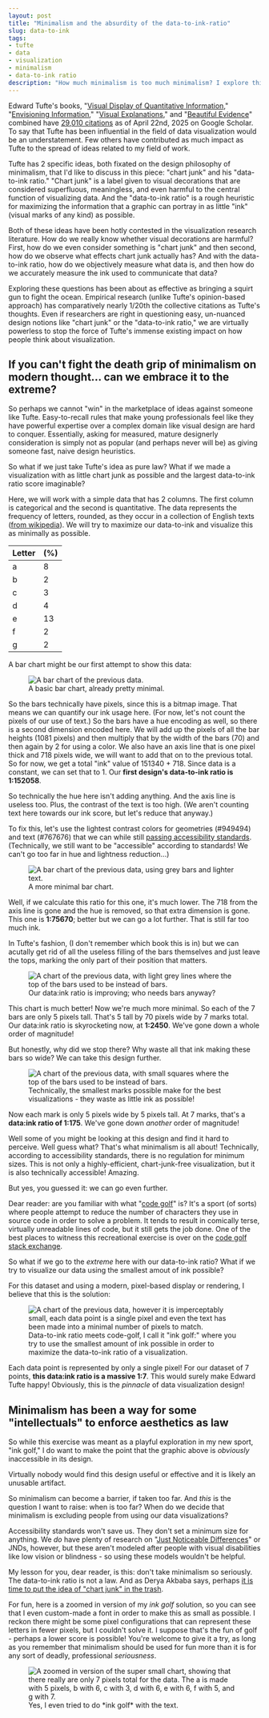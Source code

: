 ```yaml
---
layout: post
title: "Minimalism and the absurdity of the data-to-ink-ratio"
slug: data-to-ink
tags:
- tufte
- data
- visualization
- minimalism
- data-to-ink ratio
description: "How much minimalism is too much minimalism? I explore this question and propose the most minimalist, highest scoring data-to-ink ratio on a visualization ever made as a thought piece. Why? Well novices learning to make data visualizations are often taught to avoid 'chart junk' and strive towards visual minimalism. But they aren't told when to stop."
---
```


Edward Tufte's books, "[Visual Display of Quantitative Information](https://lmscontent.embanet.com/USC/CMGT587/Tufte%20Ch2%20and%205.pdf)," "[Envisioning Information](https://journals.lww.com/optvissci/citation/1991/04000/ENVISIONING_INFORMATION.13.aspx)," "[Visual Explanations](https://www.ntf.uni-lj.si/igt/wp-content/uploads/sites/8/2015/09/Oblikovanje001-1.pdf)," and "[Beautiful Evidence](https://pages.mtu.edu/~hcking/Tufte_hKing.pdf)" combined have [29,010 citations](https://scholar.google.com/scholar?hl=en&as_sdt=0%2C39&q=edward+tufte&btnG=) as of April 22nd, 2025 on Google Scholar. To say that Tufte has been influential in the field of data visualization would be an understatement. Few others have contributed as much impact as Tufte to the spread of ideas related to my field of work.

Tufte has 2 specific ideas, both fixated on the design philosophy of minimalism, that I'd like to discuss in this piece: "chart junk" and his "data-to-ink ratio." "Chart junk" is a label given to visual decorations that are considered superfluous, meaningless, and even harmful to the central function of visualizing data. And the "data-to-ink ratio" is a rough heuristic for maximizing the information that a graphic can portray in as little "ink" (visual marks of any kind) as possible.

Both of these ideas have been hotly contested in the visualization research literature. How do we really know whether visual decorations are harmful? First, how do we even consider something is "chart junk" and then second, how do we observe what effects chart junk actually has? And with the data-to-ink ratio, how do we objectively measure what data is, and then how do we accurately measure the ink used to communicate that data?

Exploring these questions has been about as effective as bringing a squirt gun to fight the ocean. Empirical research (unlike Tufte's opinion-based approach) has comparatively nearly 1/20th the collective citations as Tufte's thoughts. Even if researchers are right in questioning easy, un-nuanced design notions like "chart junk" or the "data-to-ink ratio," we are virtually powerless to stop the force of Tufte's immense existing impact on how people think about visualization.

## If you can't fight the death grip of minimalism on modern thought... can we embrace it to the extreme?
So perhaps we cannot "win" in the marketplace of ideas against someone like Tufte. Easy-to-recall rules that make young professionals feel like they have powerful expertise over a complex domain like visual design are hard to conquer. Essentially, asking for measured, mature designerly consideration is simply not as popular (and perhaps never will be) as giving someone fast, naive design heuristics.

So what if we just take Tufte's idea as pure law? What if we made a visualization with as little chart junk as possible and the largest data-to-ink ratio score imaginable?

Here, we will work with a simple data that has 2 columns. The first column is categorical and the second is quantitative. The data represents the frequency of letters, rounded, as they occur in a collection of English texts ([from wikipedia](https://en.wikipedia.org/wiki/Letter_frequency)). We will try to maximize our data-to-ink and visualize this as minimally as possible.

| Letter   | (%) |
| -------- | --- |
| a        |  8  |
| b        |  2  |
| c        |  3  |
| d        |  4  |
| e        |  13 |
| f        |  2  |
| g        |  2  |

A bar chart might be our first attempt to show this data:

<figure>
    <img src="https://www.frank.computer/images/minimalism1.png" alt="A bar chart of the previous data."/>
    <figcaption>A basic bar chart, already pretty minimal.</figcaption>
</figure>

So the bars technically have pixels, since this is a bitmap image. That means we can quantify our ink usage here. (For now, let's not count the pixels of our use of text.) So the bars have a hue encoding as well, so there is a second dimension encoded here. We will add up the pixels of all the bar heights (1081 pixels) and then multiply that by the width of the bars (70) and then again by 2 for using a color. We also have an axis line that is one pixel thick and 718 pixels wide, we will want to add that on to the previous total. So for now, we get a total "ink" value of 151340 + 718. Since data is a constant, we can set that to 1. Our **first design's data-to-ink ratio is 1:152058**.

So technically the hue here isn't adding anything. And the axis line is useless too. Plus, the contrast of the text is too high. (We aren't counting text here towards our ink score, but let's reduce that anyway.)

To fix this, let's use the lightest contrast colors for geometries (#949494) and text (#767676) that we can while still [passing accessibility standards](https://webaim.org/resources/contrastchecker/). (Technically, we still want to be "accessible" according to standards! We can't go too far in hue and lightness reduction...)

<figure>
    <img src="https://www.frank.computer/images/minimalism2.png" alt="A bar chart of the previous data, using grey bars and lighter text."/>
    <figcaption>A more minimal bar chart.</figcaption>
</figure>


Well, if we calculate this ratio for this one, it's much lower. The 718 from the axis line is gone and the hue is removed, so that extra dimension is gone. This one is **1:75670**; better but we can go a lot further. That is still far too much ink.

In Tufte's fashion, (I don't remember which book this is in) but we can acutally get rid of all the useless filling of the bars themselves and just leave the tops, marking the only part of their position that matters.

<figure>
    <img src="https://www.frank.computer/images/minimalism3.png" alt="A chart of the previous data, with light grey lines where the top of the bars used to be instead of bars."/>
    <figcaption>Our data:ink ratio is improving; who needs bars anyway?</figcaption>
</figure>

This chart is much better! Now we're much more minimal. So each of the 7 bars are only 5 pixels tall. That's 5 tall by 70 pixels wide by 7 marks total. Our data:ink ratio is skyrocketing now, at **1:2450**. We've gone down a whole order of magnitude!

But honestly, why did we stop there? Why waste all that ink making these bars so wide? We can take this design further.

<figure>
    <img src="https://www.frank.computer/images/minimalism4.png" alt="A chart of the previous data, with small squares where the top of the bars used to be instead of bars."/>
    <figcaption>Technically, the smallest marks possible make for the best visualizations - they waste as little ink as possible!</figcaption>
</figure>

Now each mark is only 5 pixels wide by 5 pixels tall. At 7 marks, that's a **data:ink ratio of 1:175**. We've gone down *another* order of magnitude!

Well some of you might be looking at this design and find it hard to perceive. Well guess what? That's what minimalism is all about! Technically, according to accessibility standards, there is no regulation for minimum sizes. This is not only a highly-efficient, chart-junk-free visualization, but it is also technically accessible! Amazing.

But yes, you guessed it: we can go even further.

Dear reader: are you familiar with what "[code golf](https://en.wikipedia.org/wiki/Code_golf)" is? It's a sport (of sorts) where people attempt to reduce the number of characters they use in source code in order to solve a problem. It tends to result in comically terse, virtually unreadable lines of code, but it still gets the job done. One of the best places to witness this recreational exercise is over on the [code golf stack exchange](https://codegolf.stackexchange.com/).

So what if we go to the *extreme* here with our data-to-ink ratio? What if we try to visualize our data using the smallest amout of ink possible?

For this dataset and using a modern, pixel-based display or rendering, I believe that this is the solution:

<figure>
    <img src="https://www.frank.computer/images/minimalism5.png" alt="A chart of the previous data, however it is imperceptably small, each data point is a single pixel and even the text has been made into a minimal number of pixels to match."/>
    <figcaption>Data-to-ink ratio meets code-golf, I call it "ink golf:" where you try to use the smallest amount of ink possible in order to maximize the data-to-ink ratio of a visualization.</figcaption>
</figure>

Each data point is represented by only a single pixel! For our dataset of 7 points, **this data:ink ratio is a massive 1:7**. This would surely make Edward Tufte happy! Obviously, this is the *pinnacle* of data visualization design!

## Minimalism has been a way for some "intellectuals" to enforce aesthetics as law
So while this exercise was meant as a playful exploration in my new sport, "ink golf," I do want to make the point that the graphic above is *obviously* inaccessible in its design.

Virtually nobody would find this design useful or effective and it is likely an unusable artifact.

So minimalism can become a barrier, if taken too far. And *this* is the question I want to raise: when is too far? When do we decide that minimalism is excluding people from using our data visualizations?

Accessibility standards won't save us. They don't set a minimum size for anything. We *do* have plenty of research on "[Just Noticeable Differences](https://ieeexplore.ieee.org/abstract/document/8017604?casa_token=3nllwCmAxi8AAAAA:kMy02ZIDga82EXJaYs1bcAeqgpEoYnrABVbBpWB0ns5sVPQvkY-y7SKGW0lIeAobY4k_q9mB)" or JNDs, however, but these aren't modeled after people with visual disabilities like low vision or blindness - so using these models wouldn't be helpful.

My lesson for you, dear reader, is this: don't take minimalism so seriously. The data-to-ink ratio is not a law. And as Derya Akbaba says, perhaps [it is time to put the idea of "chart junk" in the trash](https://arxiv.org/abs/2109.10132).

For fun, here is a zoomed in version of my *ink golf* solution, so you can see that I even custom-made a font in order to make this as small as possible. I reckon there might be some pixel configurations that can represent these letters in fewer pixels, but I couldn't solve it. I suppose that's the fun of golf - perhaps a lower score is possible! You're welcome to give it a try, as long as you remember that minimalism should be used for fun more than it is for any sort of deadly, professional *seriousness*.

<figure>
    <img src="https://www.frank.computer/images/data_to_ink.png" alt="A zoomed in version of the super small chart, showing that there really are only 7 pixels total for the data. The a is made with 5 pixels, b with 6, c with 3, d with 6, e with 6, f with 5, and g with 7."/>
    <figcaption>Yes, I even tried to do *ink golf* with the text.</figcaption>
</figure>
